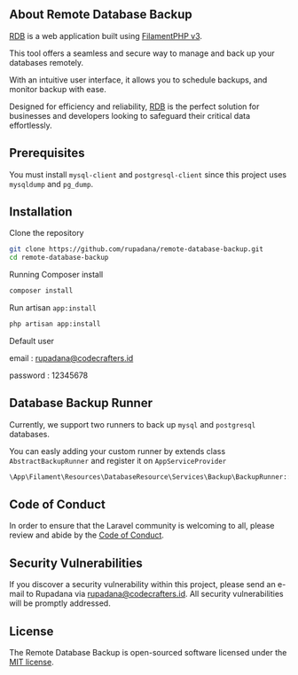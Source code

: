 ## About Remote Database Backup

[RDB]() is a web application built using [FilamentPHP v3](https://filamentphp.com/).

This tool offers a seamless and secure way to manage and back up your databases remotely. 

With an intuitive user interface, it allows you to schedule backups, and monitor backup with ease.

Designed for efficiency and reliability, [RDB]() is the perfect solution for businesses and developers looking to safeguard their critical data effortlessly.




## Prerequisites
You must install `mysql-client` and `postgresql-client` since this project uses `mysqldump` and `pg_dump`.

## Installation

Clone the repository

```bash
git clone https://github.com/rupadana/remote-database-backup.git
cd remote-database-backup
```


Running Composer install

```bash
composer install
```

Run artisan `app:install`

```bash
php artisan app:install
```



Default user

email : rupadana@codecrafters.id

password : 12345678

## Database Backup Runner

Currently, we support two runners to back up `mysql` and `postgresql` databases.

You can easly adding your custom runner by extends class `AbstractBackupRunner` and register it on `AppServiceProvider`

```php
\App\Filament\Resources\DatabaseResource\Services\Backup\BackupRunner::register(CustomBackupRunner::class);
```


## Code of Conduct

In order to ensure that the Laravel community is welcoming to all, please review and abide by the [Code of Conduct](https://laravel.com/docs/contributions#code-of-conduct).

## Security Vulnerabilities

If you discover a security vulnerability within this project, please send an e-mail to Rupadana via [rupadana@codecrafters.id](mailto:rupadana@codecrafters.id). All security vulnerabilities will be promptly addressed.

## License

The Remote Database Backup is open-sourced software licensed under the [MIT license](https://opensource.org/licenses/MIT).
